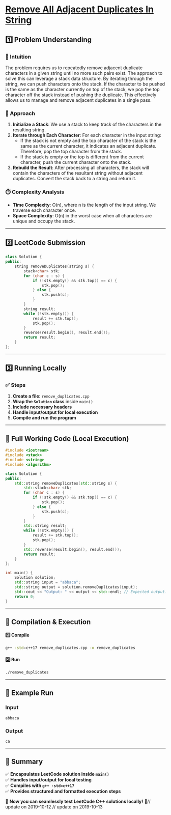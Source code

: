 # **[Remove All Adjacent Duplicates In String](https://leetcode.com/problems/remove-all-adjacent-duplicates-in-string/description/)**  

## **1️⃣ Problem Understanding**  
### **📌 Intuition**  
The problem requires us to repeatedly remove adjacent duplicate characters in a given string until no more such pairs exist. The approach to solve this can leverage a stack data structure. By iterating through the string, we can push characters onto the stack. If the character to be pushed is the same as the character currently on top of the stack, we pop the top character off the stack instead of pushing the duplicate. This effectively allows us to manage and remove adjacent duplicates in a single pass.

### **🚀 Approach**  
1. **Initialize a Stack**: We use a stack to keep track of the characters in the resulting string.
2. **Iterate through Each Character**: For each character in the input string:
   - If the stack is not empty and the top character of the stack is the same as the current character, it indicates an adjacent duplicate. Therefore, pop the top character from the stack.
   - If the stack is empty or the top is different from the current character, push the current character onto the stack.
3. **Rebuild the Result**: After processing all characters, the stack will contain the characters of the resultant string without adjacent duplicates. Convert the stack back to a string and return it.

### **⏱️ Complexity Analysis**  
- **Time Complexity**: O(n), where n is the length of the input string. We traverse each character once.
- **Space Complexity**: O(n) in the worst case when all characters are unique and occupy the stack.

---  

## **2️⃣ LeetCode Submission**  
```cpp
class Solution {
public:
    string removeDuplicates(string s) {
        stack<char> stk;
        for (char c : s) {
            if (!stk.empty() && stk.top() == c) {
                stk.pop();
            } else {
                stk.push(c);
            }
        }
        string result;
        while (!stk.empty()) {
            result += stk.top();
            stk.pop();
        }
        reverse(result.begin(), result.end());
        return result;
    }
};
```  

---  

## **3️⃣ Running Locally**  
### **✅ Steps**  
1. **Create a file**: `remove_duplicates.cpp`  
2. **Wrap the `Solution` class** inside `main()`  
3. **Include necessary headers**  
4. **Handle input/output for local execution**  
5. **Compile and run the program**  

---  

## **📝 Full Working Code (Local Execution)**  
```cpp
#include <iostream>
#include <stack>
#include <string>
#include <algorithm>

class Solution {
public:
    std::string removeDuplicates(std::string s) {
        std::stack<char> stk;
        for (char c : s) {
            if (!stk.empty() && stk.top() == c) {
                stk.pop();
            } else {
                stk.push(c);
            }
        }
        std::string result;
        while (!stk.empty()) {
            result += stk.top();
            stk.pop();
        }
        std::reverse(result.begin(), result.end());
        return result;
    }
};

int main() {
    Solution solution;
    std::string input = "abbaca";
    std::string output = solution.removeDuplicates(input);
    std::cout << "Output: " << output << std::endl; // Expected output: "ca"
    return 0;
}
```  

---  

## **🔧 Compilation & Execution**  
#### **1️⃣ Compile**  
```bash
g++ -std=c++17 remove_duplicates.cpp -o remove_duplicates
```  

#### **2️⃣ Run**  
```bash
./remove_duplicates
```  

---  

## **🎯 Example Run**  
### **Input**  
```
abbaca
```  
### **Output**  
```
ca
```  

---  

## **📌 Summary**  
✅ **Encapsulates LeetCode solution inside `main()`**  
✅ **Handles input/output for local testing**  
✅ **Compiles with `g++ -std=c++17`**  
✅ **Provides structured and formatted execution steps**  

🚀 **Now you can seamlessly test LeetCode C++ solutions locally!** 🚀// update on 2019-10-12
// update on 2019-10-13
